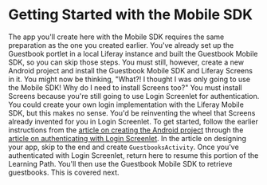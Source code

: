 # Getting Started with the Mobile SDK

The app you'll create here with the Mobile SDK requires the same preparation as 
the one you created earlier. You've already set up the Guestbook portlet in a 
local Liferay instance and built the Guestbook Mobile SDK, so you can skip those 
steps. You must still, however, create a new Android project and install the 
Guestbook Mobile SDK and Liferay Screens in it. You might now be thinking, 
"What?! I thought I was only going to use the Mobile SDK! Why do I need to 
install Screens too?" You must install Screens because you're still going to use 
Login Screenlet for authentication. You could create your own login 
implementation with the Liferay Mobile SDK, but this makes no sense. You'd be 
reinventing the wheel that Screens already invented for you in Login Screenlet. 
To get started, follow the earlier instructions from the 
[article on creating the Android project](/develop/learning-paths/mobile/-/knowledge_base/6-2/creating-the-android-project) 
through the 
[article on authenticating with Login Screenlet](/develop/learning-paths/mobile/-/knowledge_base/6-2/using-login-screenlet-for-authentication). 
In the article on designing your app, skip to the end and create 
`GuestbooksActivity`. Once you've authenticated with Login Screenlet, return 
here to resume this portion of the Learning Path. You'll then use the Guestbook 
Mobile SDK to retrieve guestbooks. This is covered next. 

